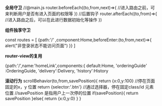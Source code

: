 **全局守卫**
//@main.js
router.beforeEach((to,from,next)=>{
    //进入路由之前，可来判断用户是否有进入页面的权限等
})
//后置钩子
router.afterEach((to,from)=>{
    //进入路由之后，可以在此进行数据初始化等操作
})

**组件独享守卫**

const routes = [
    {path:'/' ,component:Home,beforeEnter:(to,from,next)=>{
        alert("非登录状态不能访问页面")
        }}
]



**router-view的复用**
    <!-- @component配置 -->
    <div class="container">
      <div class="row">
        <div class="col-sm-12 col-md-4">
          <router-view name="orderingGuide"></router-view>
        </div>
        <div class="col-sm-12 col-md-4">
          <router-view name="delivery"></router-view>
        </div>
        <div class="col-sm-12 col-md-4">
          <router-view name="history"></router-view>
        </div>
      </div>
    </div>
    <!-- @router配置 -->
    {path:'/',name:'homeLink',components:{
      default:Home,
      'orderingGuide' :OrderingGuide,
      'delivery':Delivery,
      'history':History


**滚动行为**
scrollBehavior(to,from,savePosition){
    return {x:0,y:100}  //停在页面固定的x，y 位置
    return {selector:'.btn'}  //通过选择器，停在固定class/id 元素位置
    //savePosition 是指用户上一次停的位置
    if(savePosition){
        return savePosition
    }else{
        return {x:0,y:0}
    }
}